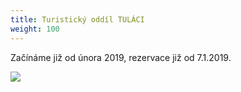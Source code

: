```yaml
---
title: Turistický oddíl TULÁCI
weight: 100
---
```

Začínáme již od února 2019, rezervace již od 7.1.2019.

![](/images/uploads/jpeg.jpg)
